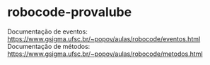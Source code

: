 # robocode-provalube
Documentação de eventos: https://www.gsigma.ufsc.br/~popov/aulas/robocode/eventos.html
<br>
Documentação de métodos: https://www.gsigma.ufsc.br/~popov/aulas/robocode/metodos.html

